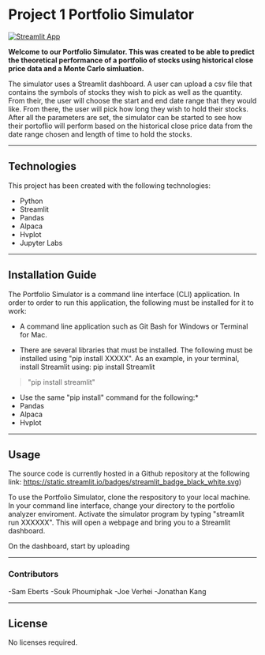 # Project 1 Portfolio Simulator

[![Streamlit App](https://static.streamlit.io/badges/streamlit_badge_black_white.svg)](https://streamlit.io/) 


**Welcome to our Portfolio Simulator. This was created to be able to predict the theoretical performance
of a portfolio of stocks using historical close price data and a Monte Carlo simluation.**

The simulator uses a Streamlit dashboard. A user can upload a csv file that contains the symbols of stocks they wish to pick
as well as the quantity. From their, the user will choose the start and end date range that they would like. From there, the 
user will pick how long they wish to hold their stocks. After all the parameters are set, the simulator can be started to see 
how their portoflio will perform based on the historical close price data from the date range chosen and length of time to hold
the stocks.

---

## Technologies
This project has been created with the following technologies:
* Python
* Streamlit
* Pandas
* Alpaca
* Hvplot
* Jupyter Labs

---

## Installation Guide

The Portfolio Simulator is a command line interface (CLI) application. In order to order to run this application, the following must be installed for it to work:

* A command line application such as Git Bash for Windows or Terminal for Mac.

* There are several libraries that must be installed. The following must be installed using "pip install XXXXX". As an example, in
your terminal, install Streamlit using: pip install Streamlit
> "pip install streamlit"

* Use the same "pip install" command for the following:*
* Pandas
* Alpaca
* Hvplot


---

## Usage

The source code is currently hosted in a Github repository at the following link: 
https://static.streamlit.io/badges/streamlit_badge_black_white.svg)

To use the Portfolio Simulator, clone the respository to your local machine. In your command line interface, change your directory to the portfolio analyzer enviroment.
Activate the simulator program by typing "streamlit run XXXXXX". This will open a webpage and bring you to a Streamlit dashboard.

On the dashboard, start by uploading


---

### Contributors


-Sam Eberts
-Souk Phoumiphak
-Joe Verhei
-Jonathan Kang

---

## License

No licenses required.
